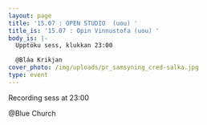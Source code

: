```yaml
---
layout: page
title: '15.07 : OPEN STUDIO  (uou) '
title_is: '15.07 : Opin Vinnustofa (uou) '
body_is: |-
  Upptöku sess, klukkan 23:00 

  @Bláa Krikjan
cover_photo: /img/uploads/pr_samsyning_cred-salka.jpg
type: event
---
```

Recording sess at 23:00

@Blue Church
